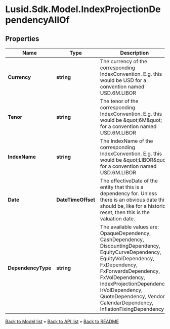 # Lusid.Sdk.Model.IndexProjectionDependencyAllOf

## Properties

Name | Type | Description | Notes
------------ | ------------- | ------------- | -------------
**Currency** | **string** | The currency of the corresponding IndexConvention. E.g. this would be USD for a convention named USD.6M.LIBOR | 
**Tenor** | **string** | The tenor of the corresponding IndexConvention. E.g. this would be \&quot;6M\&quot; for a convention named USD.6M.LIBOR | 
**IndexName** | **string** | The IndexName of the corresponding IndexConvention. E.g. this would be \&quot;LIBOR\&quot; for a convention named USD.6M.LIBOR | 
**Date** | **DateTimeOffset** | The effectiveDate of the entity that this is a dependency for.  Unless there is an obvious date this should be, like for a historic reset, then this is the valuation date. | 
**DependencyType** | **string** | The available values are: OpaqueDependency, CashDependency, DiscountingDependency, EquityCurveDependency, EquityVolDependency, FxDependency, FxForwardsDependency, FxVolDependency, IndexProjectionDependency, IrVolDependency, QuoteDependency, Vendor, CalendarDependency, InflationFixingDependency | 

[Back to Model list](../README.md#documentation-for-models) &#8226; [Back to API list](../README.md#documentation-for-api-endpoints) &#8226; [Back to README](../README.md)

